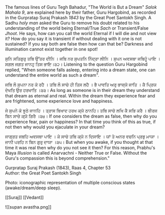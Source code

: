 The famous lines of Guru Tegh Bahadur, "The World is But a Dream" *Salok Mahala 9*, are explained here by their father, Guru Hargobind, as recorded in the Gurpratap Suraj Prakash *1843* by the Great Poet Santokh Singh. A Sadhu *holy man* asked the Guru to remove his doubt related to his understanding of the world being Eternal/True *Sach* or Transient/False *Jhoot*. He says, how can you call the world Eternal if I will die and not view it? How do you say it is transient if without dealing with it one is not sustained? If you say both are false then how can that be? Darkness and illumination cannot exist together in one spot!

ਸੁਨਿ ਸਤਿਗੁਰੁ ਤਬਿ ਉੱਤਰ ਦੀਨਿ । ਜਬਿ ਨਰ ਸੁਪਤਨਿ ਨਿੰਦ੍ਰਾ ਲੀਨਿ । 
ਸੁਪਨ ਅਵਸਥਾ ਜਬਿਹੂੰ ਪਾਇ । ਸਗਲ ਜਗਤ ਜਾਨਹੁ ਤਿਸ ਭਾਇ।੩੨।
Listening to the question Guru Hargobind replied, "When someone falls asleep, entering into a dream state, one can understand the entire world as such a dream".

ਜਬਿ ਲੌ ਸੁਪਨਾ ਨਰ ਕੋ ਰਹੈ । ਤਬਿ ਲੌ ਸਾਚੋ ਹੀ ਤਿਸ ਲਹੈ । 
ਭੈ ਪਾਵਤਿ ਅਰੁ ਭਾਜ੍ਯੋ ਜਾਤਿ । ਕੈ ਪ੍ਰਿਯ ਦੇਖਤਿ ਉਰ ਹਰਖਾਤਿ ।੩੩।
As long as someone is in their dream they understand that dream as eternal and real. Within the dream they experience fear and are frightened, some experience love and happiness.

ਜੇ ਸੁਪਨੇ ਕੋ ਝੂਠੇ ਜਾਨਹਿ । ਤ੍ਰਾਸ ਬਿਖਾਦ ਹਰਖ ਕ੍ਯੋ ਠਾਨਹਿ। 
ਤਬਿ ਸਾਚੋ ਲਖਿ ਕੈ ਸਭਿ ਕਰੈ । ਬੀਰਜ ਬਿਨ ਸਾਚੇ ਕ੍ਯੋ ਗਿਰੈ ।੩੪।
If one considers the dream as false, then why do you experience fear, pain or happiness? In that time you think of this as true, if not then why would you ejaculate in your dream?

ਜਾਗ੍ਰਤ ਜਬਹਿ ਅਵਸਥਾ ਪਾਇ । ਕੇ ਸਾਚੋ ਤਬਿ ਕ੍ਯੋ ਨ ਦਿਸਾਇ । 
ਯਾਂ ਤੇ ਅਨਰ ਵਚਨਿ ਪ੍ਰਭੁ ਮਾਯਾ । ਜਾਨੀ ਪਰਹਿ ਨ ਬਿਨ ਗੁਰੁ ਦਾਯਾ ।੩੫।
But when you awake, if you thought at that time it was real then why do you not see it then? For this reason, Prabhu's Maya *Illusion* is called Anarvachni - Neither True or False. Without the Guru's compassion this is beyond comprehension."

Gurpratap Suraj Prakash (1843), Raas 4, Chapter 53  
Author: the Great Poet Santokh Singh  
  
Photo: iconographic representation of multiple conscious states (awake/dream/deep sleep).

[[Suraj]]
[[Vedant]]

![[supan avastha.png]]
